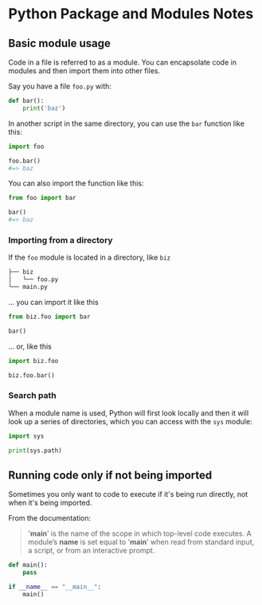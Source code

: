# Python Package and Modules Notes

## Basic module usage

Code in a file is referred to as a module.  You can encapsolate code in modules and then import them into other files.

Say you have a file `foo.py` with:

```python
def bar():
    print('baz')
```

In another script in the same directory, you can use the `bar` function like this:

```python
import foo

foo.bar()
#=> baz
```

You can also import the function like this:

```python
from foo import bar

bar()
#=> baz
```

### Importing from a directory

If the `foo` module is located in a directory, like `biz`

```bash
├── biz
│   └── foo.py
└── main.py
```

... you can import it like this

```python
from biz.foo import bar

bar()
```

... or, like this

```python
import biz.foo

biz.foo.bar()
```

### Search path

When a module name is used, Python will first look locally and then it will look up a series of directories, which you can access with the `sys` module:

```python
import sys

print(sys.path)
```

## Running code only if not being imported

Sometimes you only want to code to execute if it's being run directly, not when it's being imported.

From the documentation:

> '__main__' is the name of the scope in which top-level code executes. A module’s __name__ is set equal to '__main__' when read from standard input, a script, or from an interactive prompt.

```python
def main():
    pass

if __name__ == "__main__":
    main()
```

